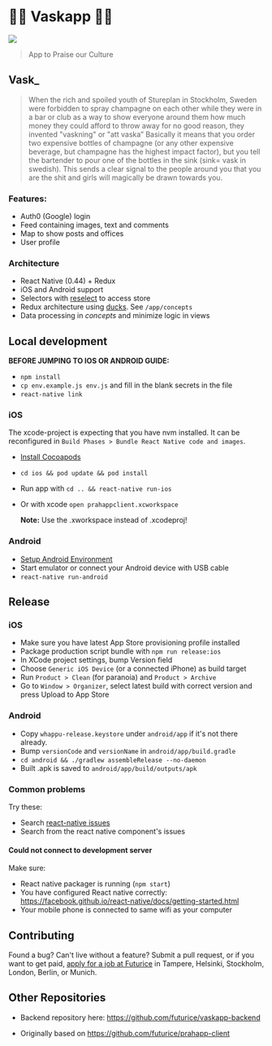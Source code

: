 # 🙏🙏 Vaskapp 🙏🙏

![](docs/logo.png)

> App to Praise our Culture

## Vask_

> When the rich and spoiled youth of Stureplan in Stockholm, Sweden were
> forbidden to spray champagne on each other while they were in a bar or club as
> a way to show everyone around them how much money they could afford to throw
> away for no good reason, they invented "vaskning" or "att vaska” Basically it
> means that you order two expensive bottles of champagne (or any other
> expensive beverage, but champagne has the highest impact factor), but you tell
> the bartender to pour one of the bottles in the sink (sink= vask in swedish).
> This sends a clear signal to the people around you that you are the shit and
> girls will magically be drawn towards you.

### Features:

* Auth0 (Google) login
* Feed containing images, text and comments
* Map to show posts and offices
* User profile

### Architecture

* React Native (0.44) + Redux
* iOS and Android support
* Selectors with [reselect](https://github.com/reactjs/reselect/) to access
  store
* Redux architecture using
  [ducks](https://github.com/erikras/ducks-modular-redux). See `/app/concepts`
* Data processing in _concepts_ and minimize logic in views

## Local development

**BEFORE JUMPING TO IOS OR ANDROID GUIDE:**

* `npm install`
* `cp env.example.js env.js` and fill in the blank secrets in the file
* `react-native link`

### iOS

The xcode-project is expecting that you have nvm installed. It can be
reconfigured in `Build Phases > Bundle React Native code and images`.

* [Install Cocoapods](https://guides.cocoapods.org/using/getting-started.html#installation)
* `cd ios && pod update && pod install`
* Run app with `cd .. && react-native run-ios`
* Or with xcode `open prahappclient.xcworkspace`

  **Note:** Use the .xworkspace instead of .xcodeproj!

### Android

* [Setup Android Environment](http://facebook.github.io/react-native/releases/0.44/docs/getting-started.html#android-development-environment)
* Start emulator or connect your Android device with USB cable
* `react-native run-android`

## Release

### iOS

* Make sure you have latest App Store provisioning profile installed
* Package production script bundle with `npm run release:ios`
* In XCode project settings, bump Version field
* Choose `Generic iOS Device` (or a connected iPhone) as build target
* Run `Product > Clean` (for paranoia) and `Product > Archive`
* Go to `Window > Organizer`, select latest build with correct version and press
  Upload to App Store

### Android

* Copy `whappu-release.keystore` under `android/app` if it's not there already.
* Bump `versionCode` and `versionName` in `android/app/build.gradle`
* `cd android && ./gradlew assembleRelease --no-daemon`
* Built .apk is saved to `android/app/build/outputs/apk`

### Common problems

Try these:

* Search [react-native issues](https://github.com/facebook/react-native)
* Search from the react native component's issues

#### Could not connect to development server

Make sure:

* React native packager is running (`npm start`)
* You have configured React native correctly:
  https://facebook.github.io/react-native/docs/getting-started.html
* Your mobile phone is connected to same wifi as your computer

## Contributing

Found a bug? Can't live without a feature? Submit a pull request, or if you want
to get paid, [apply for a job at Futurice](http://futurice.com/careers) in
Tampere, Helsinki, Stockholm, London, Berlin, or Munich.

## Other Repositories

* Backend repository here: https://github.com/futurice/vaskapp-backend

* Originally based on https://github.com/futurice/prahapp-client
